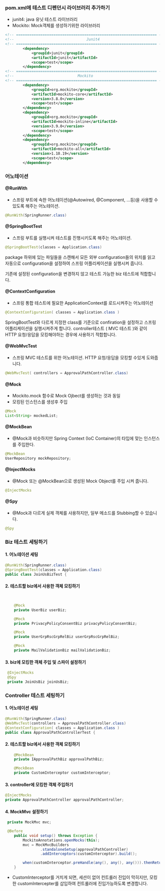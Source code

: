 ### pom.xml에 테스트 디펜던시 라이브러리 추가하기

-   junit4: java 유닛 테스트 라이브러리
-   Mockito: Mock객체를 생성하기위한 라이브러리

``` xml
<!-- ================================================================ -->
<!--                                 Junit4                               -->
<!-- ================================================================ -->
        <dependency>
            <groupId>junit</groupId>
            <artifactId>junit</artifactId>
            <scope>test</scope>
        </dependency>
<!-- ================================================================ -->
<!--                             Mockito                               -->
<!-- ================================================================ -->
        <dependency>
            <groupId>org.mockito</groupId>
            <artifactId>mockito-core</artifactId>
            <version>3.8.0</version>
            <scope>test</scope>
        </dependency>
        <dependency>
            <groupId>org.mockito</groupId>
            <artifactId>mockito-inline</artifactId>
            <version>3.9.0</version>
            <scope>test</scope>
        </dependency>
        <dependency>
            <groupId>org.mockito</groupId>
            <artifactId>mockito-all</artifactId>
            <version>1.10.19</version>
            <scope>test</scope>
        </dependency>
```

### 어노테이션

#### @RunWith

-   스프링 부트에 속한 어노테이션(@Autowired, @Component, ...등)을 사용할 수 있도록 해주는 어노테이션.

``` java
@RunWith(SpringRunner.class)
```

#### @SpringBootTest

-   스프링 부트를 실행시켜 테스트를 진행시키도록 해주는 어노테이션.

``` java
@SpringBootTest(classes = Application.class)
```

package 하위에 있는 파일들을 스캔해서 모든 외부 configuration들의 위치를 읽고 자동으로 configuration을 설정하여 스프링 어플리케이션을 실행시켜 줍니다.

기존에 설정된 configuration을 변경하지 않고 테스트 가능한 biz 테스트에 적합합니다.

#### @ContextConfiguration

-   스프링 통합 테스트에 필요한 ApplicationContext를 로드시켜주는 어노테이션

``` java
@ContextConfiguration( classes = Application.class )
```

SpringBootTest와 다르게 지정한 class를 기준으로 confiration을 설정하고 스프링 어플리케이션을 실행시켜주게 합니다. controller테스트 ( MVC 테스트 )와 같이 HTTP 요청/응답을 모킹해야하는 경우에 사용하기 적합합니다.

#### @WebMvcTest

-   스프링 MVC 테스트를 위한 어노테이션. HTTP 요청/응답을 모킹할 수있게 도와줍니다.

``` java
@WebMvcTest( controllers = ApprovalPathController.class)
```

#### @Mock
-   Mockito.mock 함수로 Mock Ojbect를 생성하는 것과 동일
-   모킹된 인스턴스를 생성후 주입

``` java
@Mock
List<String> mockedList;
```


#### @MockBean
-   @Mock과 비슷하지만 Spring Context (IoC Container)의 타입에 맞는 인스턴스를 주입한다.

``` java
@MockBean
UserRepository mockRepository;
```

#### @InjectMocks

- @Mock 또는 @MockBean으로 생성된 Mock Object를 주입 시켜 줍니다.

``` java
@InjectMocks
```


#### @Spy
- @Mock과 다르게 실제 객체를 사용하지만, 일부 메소드를 Stubbing할 수 있습니다.

``` java
@Spy
```

### Biz 테스트 세팅하기

#### 1\. 어노테이션 세팅

``` java
@RunWith(SpringRunner.class)
@SpringBootTest(classes = Application.class)
public class JoinUsBizTest {
```

#### 2\. 테스트할 biz에서 사용한 객체 모킹하기

``` java


    @Mock
    private UserBiz userBiz;

    @Mock
    private PrivacyPolicyConsentBiz privacyPolicyConsentBiz;

    @Mock
    private UserGrpRscGrpRelBiz userGrpRscGrpRelBiz;

    @Mock
    private MailValidationBiz mailValidationBiz;
```

#### 3\. biz에 모킹한 객체 주입 및 스파이 설정하기

``` java
 @InjectMocks
 @Spy
 private JoinUsBiz joinUsBiz;
```

### Controller 테스트 세팅하기

#### 1\. 어노테이션 세팅

``` java
@RunWith(SpringRunner.class)
@WebMvcTest(controllers = ApprovalPathController.class)
@ContextConfiguration( classes = Application.class )
public class ApprovalPathControllerTest {
```

#### 2\. 테스트할 biz에서 사용한 객체 모킹하기

``` java
    @MockBean
    private IApprovalPathBiz approvalPathBiz;

    @MockBean
    private CustomInterceptor customInterceptor;
```

#### 3\. controller에 모킹한 객체 주입하기

``` java
@InjectMocks
private ApprovalPathController approvalPathController;
```

#### 4\. MockMvc 설정하기

``` java
 private MockMvc mvc;

 @Before
    public void setup() throws Exception {
        MockitoAnnotations.openMocks(this);
        mvc = MockMvcBuilders
                .standaloneSetup(approvalPathController)
                .addInterceptors(customInterceptor).build();

        when(customInterceptor.preHandle(any(), any(), any())).thenReturn(true);
    }

```

-   CustomInterceptor를 거치게 되면, 세션이 없어 컨트롤러 진입이 막히지만, 모킹한 customIntercepter를 삽입하여 컨트롤러에 진입가능하도록 변경합니다.